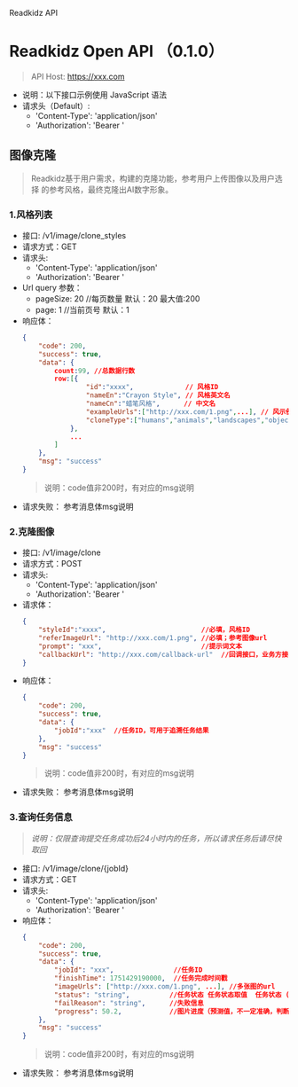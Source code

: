 Readkidz API

# Readkidz Open API （0.1.0）

> API Host: https://xxx.com
- 说明：以下接口示例使用 JavaScript 语法
- 请求头（Default）:
    - 'Content-Type': 'application/json'
    - 'Authorization': 'Bearer <api-key>'


## 图像克隆

> Readkidz基于用户需求，构建的克隆功能，参考用户上传图像以及用户选择   的参考风格，最终克隆出AI数字形象。

### 1.风格列表
- 接口: /v1/image/clone_styles
- 请求方式：GET
- 请求头:
    - 'Content-Type': 'application/json'
    - 'Authorization': 'Bearer <api-key>'
- Url query 参数：
    - pageSize: 20  //每页数量  默认：20  最大值:200
    - page: 1  //当前页号  默认：1
- 响应体：
    ```json
    {
    	"code": 200,
    	"success": true,
    	"data": {
    	    count:99, //总数据行数
    	    row:[{
                    "id":"xxxx",             // 风格ID
                    "nameEn":"Crayon Style", // 风格英文名
                    "nameCn":"蜡笔风格",      // 中文名
        	        "exampleUrls":["http://xxx.com/1.png",...], // 风示例图（一张或多张）
        	        "cloneType":["humans","animals","landscapes","objects"] // 支持克隆的目标对象类型：humans:人类,animals:动物,landscapes:风景,objects:物品
        	    },
        	    ...
        	]
    	},
    	"msg": "success"
    }
    ```
    >  说明：code值非200时，有对应的msg说明
- 请求失败： 参考消息体msg说明

### 2.克隆图像
- 接口: /v1/image/clone
- 请求方式：POST
- 请求头:
    - 'Content-Type': 'application/json'
    - 'Authorization': 'Bearer <api-key>'
- 请求体：
    ```json
    {
        "styleId":"xxxx",                        //必填，风格ID 
    	"referImageUrl": "http://xxx.com/1.png", //必填；参考图像url
    	"prompt": "xxx",                         //提示词文本 
    	"callbackUrl": "http://xxx.com/callback-url"  //回调接口，业务方接收任务完成数据（也可以通过查询任务信息接口获取结果），
    }
    ```
- 响应体：
    ```json
    {
    	"code": 200,
    	"success": true,
    	"data": {
    	    "jobId":"xxx"  //任务ID，可用于追溯任务结果
    	},
    	"msg": "success"
    }
    ```
    > 说明：code值非200时，有对应的msg说明
- 请求失败： 参考消息体msg说明

### 3.查询任务信息  
> *说明：仅限查询提交任务成功后24小时内的任务，所以请求任务后请尽快取回*

- 接口: /v1/image/clone/{jobId}
- 请求方式：GET
- 请求头:
    - 'Content-Type': 'application/json'
    - 'Authorization': 'Bearer <api-key>'
- 响应体：
    ```json
    {
    	"code": 200,
    	"success": true,
    	"data": {
    		"jobId": "xxx",               //任务ID
    		"finishTime": 1751429190000,  //任务完成时间戳
    		"imageUrls": ["http://xxx.com/1.png", ...], //多张图的url
    		"status": "string",          //任务状态 任务状态取值  任务状态 ( CREATED：创建,SUBMITTED：任务提交, SUCCESS：完成, FAILURE：失败 ,  IN_PROGRESS：进行中) 
    		"failReason": "string",      //失败信息
    		"progress": 50.2,            //图片进度（预测值，不一定准确，判断完成用任务状态值）
    	},
    	"msg": "success"
    }
    ```
    >  说明：code值非200时，有对应的msg说明
- 请求失败： 参考消息体msg说明
